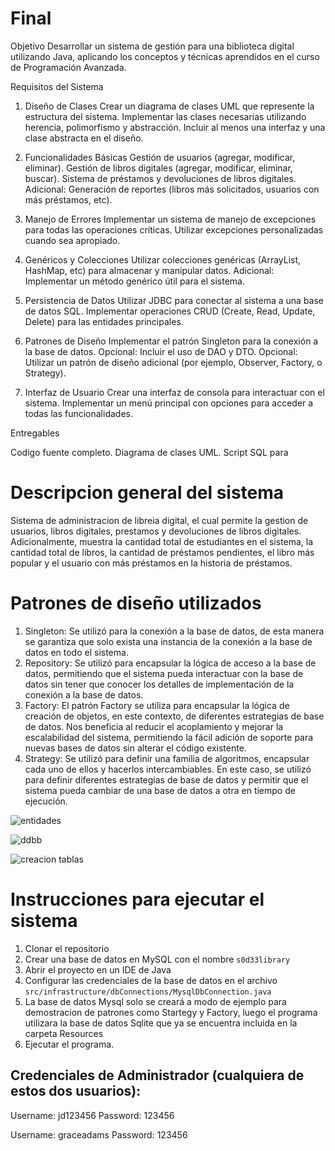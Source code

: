# Final

Objetivo
Desarrollar un sistema de gestión para una biblioteca digital utilizando Java, aplicando los conceptos y técnicas
aprendidos en el curso de Programación Avanzada.

Requisitos del Sistema

1. Diseño de Clases
   Crear un diagrama de clases UML que represente la estructura del sistema.
   Implementar las clases necesarias utilizando herencia, polimorfismo y abstracción.
   Incluir al menos una interfaz y una clase abstracta en el diseño.

2. Funcionalidades Básicas
   Gestión de usuarios (agregar, modificar, eliminar).
   Gestión de libros digitales (agregar, modificar, eliminar, buscar).
   Sistema de préstamos y devoluciones de libros digitales.
   Adicional: Generación de reportes (libros más solicitados, usuarios con más préstamos, etc).

3. Manejo de Errores
   Implementar un sistema de manejo de excepciones para todas las operaciones críticas.
   Utilizar excepciones personalizadas cuando sea apropiado.

4. Genéricos y Colecciones
   Utilizar colecciones genéricas (ArrayList, HashMap, etc) para almacenar y manipular datos.
   Adicional: Implementar un método genérico útil para el sistema.

5. Persistencia de Datos
   Utilizar JDBC para conectar al sistema a una base de datos SQL.
   Implementar operaciones CRUD (Create, Read, Update, Delete) para las entidades principales.

6. Patrones de Diseño
   Implementar el patrón Singleton para la conexión a la base de datos.
   Opcional: Incluir el uso de DAO y DTO.
   Opcional: Utilizar un patrón de diseño adicional (por ejemplo, Observer, Factory, o Strategy).

7. Interfaz de Usuario
   Crear una interfaz de consola para interactuar con el sistema.
   Implementar un menú principal con opciones para acceder a todas las funcionalidades.

Entregables

Codigo fuente completo.
Diagrama de clases UML.
Script SQL para

# Descripcion general del sistema

Sistema de administracion de libreia digital, el cual permite la gestion de usuarios, libros digitales, prestamos y
devoluciones de libros digitales.
Adicionalmente, muestra la cantidad total de estudiantes en el sistema, la cantidad total de libros, la cantidad de
préstamos pendientes, el libro más popular y el usuario con más préstamos en la historia de préstamos.

# Patrones de diseño utilizados

1. Singleton: Se utilizó para la conexión a la base de datos, de esta manera se garantiza que solo exista una instancia
   de la conexión a la base de datos en todo el sistema.
2. Repository: Se utilizó para encapsular la lógica de acceso a la base de datos, permitiendo que el sistema pueda
   interactuar con la base de datos sin tener que conocer los detalles de implementación de la conexión a la base de
   datos.
3. Factory: El patrón Factory se utiliza para encapsular la lógica de creación de objetos, en este contexto, de
   diferentes estrategias de base de datos. Nos beneficia al reducir el acoplamiento y mejorar la escalabilidad del
   sistema, permitiendo la fácil adición de soporte para nuevas bases de datos sin alterar el código existente.
4. Strategy: Se utilizó para definir una familia de algoritmos, encapsular cada uno de ellos y hacerlos intercambiables.
   En este caso, se utilizó para definir diferentes estrategias de base de datos y permitir que el sistema pueda cambiar
   de una base de datos a otra en tiempo de ejecución.

![entidades](https://github.com/user-attachments/assets/e0fa0993-10a5-4f04-a609-dfbfa6c4e94b)

![ddbb](https://github.com/user-attachments/assets/a1369103-2851-4ceb-9fe1-2207d17ba07b)

![creacion tablas](https://github.com/user-attachments/assets/ebfc9a44-8091-4ea3-b082-29a6946f1653)

# Instrucciones para ejecutar el sistema

1. Clonar el repositorio
2. Crear una base de datos en MySQL con el nombre `s0d33library`
3. Abrir el proyecto en un IDE de Java
4. Configurar las credenciales de la base de datos en el
   archivo `src/infrastructure/dbConnections/MysqlDbConnection.java`
5. La base de datos Mysql solo se creará a modo de ejemplo para demostracion de patrones como Startegy y Factory, luego
   el programa utilizara la base de datos Sqlite que ya se encuentra incluida en la carpeta Resources
6. Ejecutar el programa.

## Credenciales de Administrador (cualquiera de estos dos usuarios):

Username: jd123456
Password: 123456

Username: graceadams
Password: 123456
